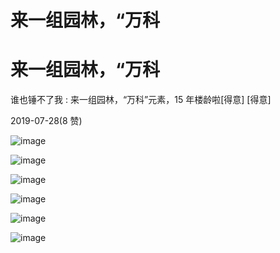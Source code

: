 # 来一组园林，“万科

# 来一组园林，“万科

谁也锤不了我 : 来一组园林，“万科”元素，15 年楼龄啦[得意] [得意]

2019-07-28(8 赞)

![image](img/Image_0172.png)

![image](img/Image_0182.png)

![image](img/Image_0192.png)

![image](img/Image_0202.png)

![image](img/Image_0212.png)

![image](img/Image_0222.png)